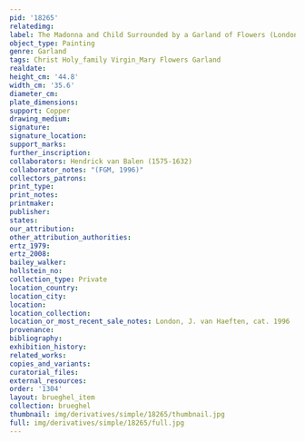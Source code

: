 ```yaml
---
pid: '18265'
relatedimg: 
label: The Madonna and Child Surrounded by a Garland of Flowers (London, van Haeften)
object_type: Painting
genre: Garland
tags: Christ Holy_family Virgin_Mary Flowers Garland
realdate: 
height_cm: '44.8'
width_cm: '35.6'
diameter_cm: 
plate_dimensions: 
support: Copper
drawing_medium: 
signature: 
signature_location: 
support_marks: 
further_inscription: 
collaborators: Hendrick van Balen (1575-1632)
collaborator_notes: "(FGM, 1996)"
collectors_patrons: 
print_type: 
print_notes: 
printmaker: 
publisher: 
states: 
our_attribution: 
other_attribution_authorities: 
ertz_1979: 
ertz_2008: 
bailey_walker: 
hollstein_no: 
collection_type: Private
location_country: 
location_city: 
location: 
location_collection: 
location_or_most_recent_sale_notes: London, J. van Haeften, cat. 1996
provenance: 
bibliography: 
exhibition_history: 
related_works: 
copies_and_variants: 
curatorial_files: 
external_resources: 
order: '1304'
layout: brueghel_item
collection: brueghel
thumbnail: img/derivatives/simple/18265/thumbnail.jpg
full: img/derivatives/simple/18265/full.jpg
---
```

